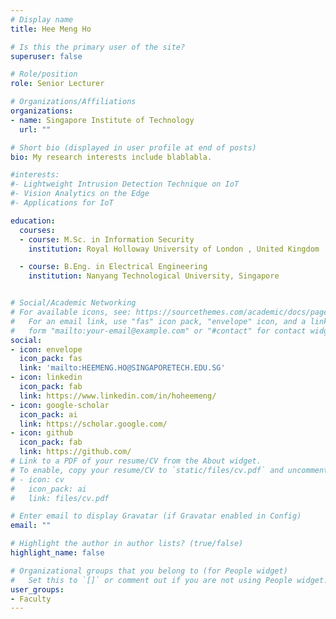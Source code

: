 ```yaml
---
# Display name
title: Hee Meng Ho

# Is this the primary user of the site?
superuser: false

# Role/position
role: Senior Lecturer

# Organizations/Affiliations
organizations:
- name: Singapore Institute of Technology
  url: ""

# Short bio (displayed in user profile at end of posts)
bio: My research interests include blablabla.

#interests:
#- Lightweight Intrusion Detection Technique on IoT
#- Vision Analytics on the Edge
#- Applications for IoT

education:
  courses:
  - course: M.Sc. in Information Security
    institution: Royal Holloway University of London , United Kingdom

  - course: B.Eng. in Electrical Engineering
    institution: Nanyang Technological University, Singapore


# Social/Academic Networking
# For available icons, see: https://sourcethemes.com/academic/docs/page-builder/#icons
#   For an email link, use "fas" icon pack, "envelope" icon, and a link in the
#   form "mailto:your-email@example.com" or "#contact" for contact widget.
social:
- icon: envelope
  icon_pack: fas
  link: 'mailto:HEEMENG.HO@SINGAPORETECH.EDU.SG'
- icon: linkedin
  icon_pack: fab
  link: https://www.linkedin.com/in/hoheemeng/
- icon: google-scholar
  icon_pack: ai
  link: https://scholar.google.com/
- icon: github
  icon_pack: fab
  link: https://github.com/
# Link to a PDF of your resume/CV from the About widget.
# To enable, copy your resume/CV to `static/files/cv.pdf` and uncomment the lines below.
# - icon: cv
#   icon_pack: ai
#   link: files/cv.pdf

# Enter email to display Gravatar (if Gravatar enabled in Config)
email: ""

# Highlight the author in author lists? (true/false)
highlight_name: false

# Organizational groups that you belong to (for People widget)
#   Set this to `[]` or comment out if you are not using People widget.
user_groups:
- Faculty
---
```


